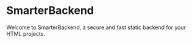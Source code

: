 # SmarterBackend
Welcome to SmarterBackend, a secure and fast static backend for your HTML projects.
